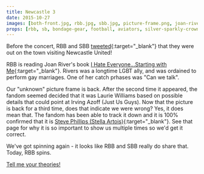 ```yaml
---
title: Newcastle 3
date: 2015-10-27
images: [both-front.jpg, rbb.jpg, sbb.jpg, picture-frame.png, joan-rivers-book.png, unknown-picture.jpg, before.jpg]
props: [rbb, sb, bondage-gear, football, aviators, silver-sparkly-crown, studded-black-choker, gold-crown, pink-hello-kitty-chair, flower-lights, horse, book, joan-rivers, athletic-shoes, picture-frame, steve-phillips, freddie-mustache, football-kit, earrings, jewelry-box-chair]
---
```

Before the concert, RBB and SBB [tweeted](https://twitter.com/Rbbsbbofficial/status/659036050522832896){:target="_blank"} that they were out on the town visiting Newcastle United!

RBB is reading Joan River's book [I Hate Everyone...Starting with Me](http://www.amazon.com/I-Hate-Everyone-Starting-Me/dp/0425255891){:target="_blank"}. Rivers was a longtime LGBT ally, and was ordained to perform gay marriages. One of her catch prhases was "Can we talk".

Our "unknown" picture frame is back. After the second time it appeared, the fandom seemed decided that it was Laurie Williams based on possible details that could point at Irving Azoff (Just Us Guys). Now that the picture is back for a third time, does that indicate we were wrong? Yes, it does mean that. The fandom has been able to track it down and it is 100% confirmed that it is [Steve Phillips (Stella Artois)]({{site.baseurl}}props/steve-phillips){:target="_blank"}. See that page for why it is so important to show us multiple times so we'd get it correct.

We've got spinning again - it looks like RBB and SBB really do share that. Today, RBB spins.

[Tell me your theories!]({{site.baseurl}}contribute)
